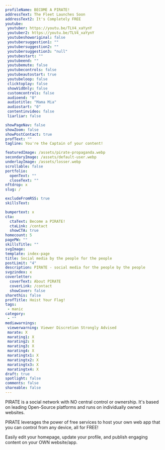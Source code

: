 ```yaml
---
profileName: BECOME A PIRATE!
addressText: The Fleet Launches Soon
addressText2: It's Completely FREE
youtube: 
 youtuber: https://youtu.be/TLV4_xaYynY
 youtuber2: https://youtu.be/TLV4_xaYynY
 youtubeshoworiginal: false
 youtubersuggestion1: ""
 youtubersuggestion2: ""
 youtubersuggestion3: "null"
 youtubestart: ""
 youtubeend: ""
 youtubemute: false
 youtubecontrols: false
 youtubeautostart: true
 youtubeloop: false
 clicktoplay: false
 showVidOnly: false
 customcontrols: false
 audioend: "0"
 audiotitle: "Mama Mia"
 audiostart: "0"
 contentinvideo: false
 liarliar: false

showPageNav: false
showZoom: false
showPostContact: true
profText: ""
tagline: You're the Captain of your content!

featuredImage: /assets/pirate-propaganda.webp
secondaryImage: /assets/default-user.webp
underlayImage: /assets/losser.webp
scrollable: false
portfolio:
  openText: ""
  closeText: ""
nftdrop: x
slug: /

excludeFromRSS: true
skillsText: 

bumpertext: x
cta:
  ctaText: Become a PIRATE!
  ctaLink: /contact
  showCTA: true
homecount: 5
pagePW: ""
skillsTitle: ""
svgImage: 
template: index-page
title: Social media by the people for the people
postLimit: "4"
description: PIRATE - social media for the people by the people
svgzindex: x
coverletter:
  coverText: About PIRATE
  coverLink: /contact
  showCover: false
sharethis: false
profTitle: Hoist Your Flag!
tags: 
 - manic
category:
 - ""
mediawarnings:
 viewerwarning: Viewer Discretion Strongly Advised
 marate: X
 marating1: X
 marating2: X
 marating3: X
 marating4: X
 maratingtx1: X
 maratingtx2: X
 maratingtx3: X
 maratingtx4: X
draft: true
spotlight: false
comments: false
shareable: false
---
```


<p>PIRATE is a social network with NO central control or ownership. It's based on leading Open-Source platforms and runs on individually owned websites. </p>

 <p>PIRATE leverages the power of free services to host your own web app that you can control from any device, all for FREE! </p>

 <p>Easily edit your homepage, update your profile, and publish engaging content on your OWN website/app.</p>